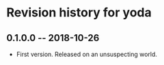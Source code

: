 # Revision history for yoda

## 0.1.0.0  -- 2018-10-26

* First version. Released on an unsuspecting world.
